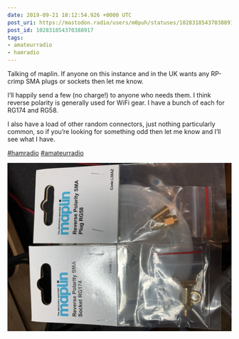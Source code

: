 ```yaml
---
date: 2019-09-21 18:12:54.926 +0000 UTC
post_uri: https://mastodon.radio/users/m0puh/statuses/102831854370388917
post_id: 102831854370388917
tags:
- amateurradio
- hamradio
---
```

Talking of maplin. If anyone on this instance and in the UK wants any RP-crimp SMA plugs or sockets then let me know.

I’ll happily send a few (no charge!) to anyone who needs them. I think reverse polarity is generally used for WiFi gear. I have a bunch of each for RG174 and RG58.

I also have a load of other random connectors, just nothing particularly common, so if you’re looking for something odd then let me know and I’ll see what I have.

[#hamradio](https://mastodon.radio/tags/hamradio) [#amateurradio](https://mastodon.radio/tags/amateurradio)


![RP-SMA plugs and sockets. In small polythene bags with cardboard top. ](101427.jpeg)

